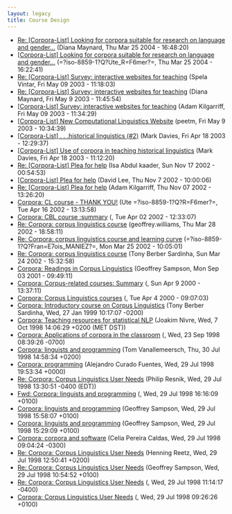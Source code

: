```yaml
---
layout: legacy
title: Course Design
---
```

* [Re: [Corpora-List] Looking for corpora suitable for research on language and gender...](http://nora.hd.uib.no/corpora/2004-1/0253.html) (Diana Maynard, Thu Mar 25 2004 - 16:48:20)
* [[Corpora-List] Looking for corpora suitable for research on language and gender...](http://nora.hd.uib.no/corpora/2004-1/0251.html) (=?iso-8859-1?Q?Ute_R=F6mer?=, Thu Mar 25 2004 - 16:22:41)
* [Re: [Corpora-List] Survey: interactive websites for teaching](http://nora.hd.uib.no/corpora/2003-1/0409.html) (Spela Vintar, Fri May 09 2003 - 11:18:03)
* [Re: [Corpora-List] Survey: interactive websites for teaching](http://nora.hd.uib.no/corpora/2003-1/0408.html) (Diana Maynard, Fri May 9 2003 - 11:45:54)
* [[Corpora-List] Survey: interactive websites for teaching](http://nora.hd.uib.no/corpora/2003-1/0407.html) (Adam Kilgarriff, Fri May 09 2003 - 11:34:29)
* [[Corpora-List] New Computational Linguistics Website](http://nora.hd.uib.no/corpora/2003-1/0406.html) (peetm, Fri May 9 2003 - 10:34:39)
* [[Corpora-List] . . .historical linguistics (#2)](http://nora.hd.uib.no/corpora/2003-1/0338.html) (Mark Davies, Fri Apr 18 2003 - 12:29:37)
* [[Corpora-List] Use of corpora in teaching historical linguistics](http://nora.hd.uib.no/corpora/2003-1/0337.html) (Mark Davies, Fri Apr 18 2003 - 11:12:20)
* [Re: [Corpora-List] Plea for help](http://nora.hd.uib.no/corpora/2002-4/0151.html) (Isa Abdul kaader, Sun Nov 17 2002 - 00:54:53)
* [[Corpora-List] Plea for help](http://nora.hd.uib.no/corpora/2002-4/0119.html) (David Lee, Thu Nov 7 2002 - 10:00:06)
* [Re: [Corpora-List] Plea for help](http://nora.hd.uib.no/corpora/2002-4/0115.html) (Adam Kilgarriff, Thu Nov 07 2002 - 13:26:20)
* [Corpora: CL course - THANK YOU!](http://nora.hd.uib.no/corpora/2002-2/0060.html) (Ute =?iso-8859-1?Q?R=F6mer?=, Tue Apr 16 2002 - 13:13:58)
* [Corpora: CBL course :summary](http://nora.hd.uib.no/corpora/2002-2/0011.html) (, Tue Apr 02 2002 - 12:33:07)
* [Re: Corpora: corpus linguistics course](http://nora.hd.uib.no/corpora/2002-1/0311.html) (geoffrey.williams, Thu Mar 28 2002 - 18:58:11)
* [Re: Corpora: corpus linguistics course and learning curve](http://nora.hd.uib.no/corpora/2002-1/0307.html) (=?iso-8859-1?Q?Fran=E7ois_MANIEZ?=, Mon Mar 25 2002 - 10:05:01)
* [Re: Corpora: corpus linguistics course](http://nora.hd.uib.no/corpora/2002-1/0303.html) (Tony Berber Sardinha, Sun Mar 24 2002 - 15:32:58)
* [Corpora: Readings in Corpus Linguistics](http://nora.hd.uib.no/corpora/2001-3/0111.html) (Geoffrey Sampson, Mon Sep 03 2001 - 09:49:11)
* [Corpora: Corpus-related courses: Summary](http://nora.hd.uib.no/corpora/2000-2/0018.html) (, Sun Apr 9 2000 - 13:37:11)
* [Corpora: Corpus Linguistics courses](http://nora.hd.uib.no/corpora/2000-2/0005.html) (, Tue Apr 4 2000 - 09:07:03)
* [Corpora: Introductory course on Corpus Linguistics](http://nora.hd.uib.no/corpora/1999-1/0022.html) (Tony Berber Sardinha, Wed, 27 Jan 1999 10:17:07 -0200)
* [Corpora: Teaching resources for statistical NLP](http://nora.hd.uib.no/corpora/1998-3/0232.html) (Joakim Nivre, Wed, 7 Oct 1998 14:06:29 +0200 (MET DST))
* [Corpora: Applications of corpora in the classroom](http://nora.hd.uib.no/corpora/1998-3/0187.html) (, Wed, 23 Sep 1998 08:39:26 -0700)
* [Corpora: linguists and programming](http://nora.hd.uib.no/corpora/1998-3/0051.html) (Tom Vanallemeersch, Thu, 30 Jul 1998 14:58:34 +0200)
* [Corpora: programming](http://nora.hd.uib.no/corpora/1998-3/0042.html) (Alejandro Curado Fuentes, Wed, 29 Jul 1998 19:53:34 +0000)
* [Re: Corpora: Corpus Linguistics User Needs](http://nora.hd.uib.no/corpora/1998-3/0041.html) (Philip Resnik, Wed, 29 Jul 1998 13:30:51 -0400 (EDT))
* [Fwd: Corpora: linguists and programming](http://nora.hd.uib.no/corpora/1998-3/0040.html) (, Wed, 29 Jul 1998 16:16:09 +0100)
* [Corpora: linguists and programming](http://nora.hd.uib.no/corpora/1998-3/0036.html) (Geoffrey Sampson, Wed, 29 Jul 1998 15:58:07 +0100)
* [Corpora: linguists and programming](http://nora.hd.uib.no/corpora/1998-3/0036.html) (Geoffrey Sampson, Wed, 29 Jul 1998 15:29:09 +0100)
* [Corpora: corpora and software](http://nora.hd.uib.no/corpora/1998-3/0033.html) (Celia Pereira Caldas, Wed, 29 Jul 1998 09:04:24 -0300)
* [Re: Corpora: Corpus Linguistics User Needs](http://nora.hd.uib.no/corpora/1998-3/0032.html) (Henning Reetz, Wed, 29 Jul 1998 12:50:41 +0200)
* [Re: Corpora: Corpus Linguistics User Needs](http://nora.hd.uib.no/corpora/1998-3/0030.html) (Geoffrey Sampson, Wed, 29 Jul 1998 10:54:52 +0100)
* [Re: Corpora: Corpus Linguistics User Needs](http://nora.hd.uib.no/corpora/1998-3/0030.html) (, Wed, 29 Jul 1998 11:14:17 -0400)
* [Corpora: Corpus Linguistics User Needs](http://nora.hd.uib.no/corpora/1998-3/0029.html) (, Wed, 29 Jul 1998 09:26:26 +0100)
